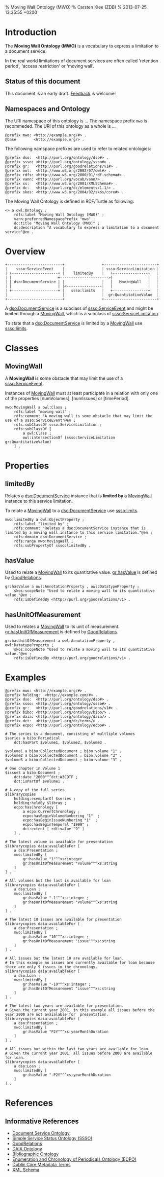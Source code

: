 % Moving Wall Ontology (MWO)
% Carsten Klee (ZDB)
% 2013-07-25 13:35:55 +0200

# Introduction

The **Moving Wall Ontology (MWO)** is a vocabulary to express a limitation to a document service.

In the real world limitations of document services are often called 'retention period', 'access restriction' or 'moving wall'.

## Status of this document

This document is an early draft. [Feedback](https://github.com/cklee/movingwall/issues) is welcome!

## Namespaces and Ontology

The URI namespace of this ontology is ... The namespace prefix `mwo` is recommeded.
The URI of this ontology as a whole is ...

    @prefix mwo: <http://example.org/#> .
    @base        <http://example.org/> .

The following namspace prefixes are used to refer to related ontologies:

	@prefix dso:  <http://purl.org/ontology/dso#> .
	@prefix ssso: <http://purl.org/ontology/ssso#> .
	@prefix gr:   <http://purl.org/goodrelations/v1#> .
	@prefix owl:  <http://www.w3.org/2002/07/owl#> .
	@prefix rdfs: <http://www.w3.org/2000/01/rdf-schema#> .
	@prefix vann: <http://purl.org/vocab/vann/> .
	@prefix xs:   <http://www.w3.org/2001/XMLSchema#> .
	@prefix dc:   <http://purl.org/dc/elements/1.1/> .
	@prefix skos: <http://www.w3.org/2004/02/skos/core#> .

The Moving Wall Ontology is defined in RDF/Turtle as following:

    <> a owl:Ontology ;
        rdfs:label "Moving Wall Ontology (MWO)" ;
        vann:preferredNamespacePrefix "mwo" ;
        dc:title "Moving Wall Ontology (MWO)" ;
        dc:description "A vocabulary to express a limitation to a document service"@en .

# Overview
``` {.ditaa}
+-------------------------+                 +------------------------+
|    ssso:ServiceEvent    |                 | ssso:ServiceLimitation |
| +---------------------+ |    limitedBy    |   +----------------+   |
| |                     +---------------------->|                |   |
| | dso:DocumentService | |                 |   |   MovingWall   |   |
| |                     | |<----------------|   |                |   |
| +---------------------+ |   ssso:limits   |   +----------------+   |
|                         |                 |  gr:QuantitativeValue  |
+-------------------------+                 +------------------------+
```

A [dso:DocumentService] is a subclass of [ssso:ServiceEvent] and might be limited through a [MovingWall], which is a subclass of [ssso:ServiceLimitation].

To state that a [dso:DocumentService] is limited by a [MovingWall] use [ssso:limits].

# Classes

## MovingWall

[MovingWall]: #movingwall

A **MovingWall** is some obstacle that may limit the use of a [ssso:ServiceEvent]. 

Instances of [MovingWall] must at least participate in a relation with only one of the properties [numVolumes], [numIssues] or [timePeriod].

	mwo:MovingWall a owl:Class ;
		rdfs:label "moving wall" ;
		rdfs:comment "A moving wall is some obstacle that may limit the use of a ssso:ServiceEvent"@en ;
		rdfs:subClassOf ssso:ServiceLimitation ;
		rdfs:subClassOf [
			a owl:Class ;
			owl:intersectionOf (ssso:ServiceLimitation gr:QuantitativeValue)
		] .

# Properties

## limitedBy

[limitedBy]: #limitedBy

Relates a [dso:DocumentService] instance that is **limited by** a [MovingWall] instance to this service limitation.

To relate a [MovingWall] to a [dso:DocumentService] use [ssso:limits].

	mwo:limitedBy a owl:ObjectProperty ;
		rdfs:label "limited by" ;
		rdfs:comment "Relates a dso:DocumentService instance that is limited by a moving wall instance to this service limitation."@en ;
		rdfs:domain dso:DocumentService ;
		rdfs:range mwo:MovingWall ;
		rdfs:subPropertyOf ssso:limitedBy .

## hasValue

[hasValue]: #hasvalue

Used to relate a [MovingWall] to its quantitative value. [gr:hasValue] is defined by [GoodRelations].

	gr:hasValue a owl:AnnotationProperty , owl:DatatypeProperty ;
		skos:scopeNote "Used to relate a moving wall to its quantitative value."@en ;
		rdfs:isDefinedBy <http://purl.org/goodrelations/v1> .

## hasUnitOfMeasurement

[hasUnitOfMeasurement]: #hasunitofmeasurement

Used to relates a [MovingWall] to its unit of measurement. [gr:hasUnitOfMeasurement] is defined by [GoodRelations].

	gr:hasUnitOfMeasurement a owl:AnnotationProperty , owl:DatatypeProperty ;
		skos:scopeNote "Used to relate a moving wall to its quantitative value."@en ;
		rdfs:isDefinedBy <http://purl.org/goodrelations/v1> .

# Examples

``` {.example}
@prefix mwo: <http://example.org/#> .
@prefix holding:  <http://example.com/#> .
@prefix dso:  <http://purl.org/ontology/dso#> .
@prefix ssso: <http://purl.org/ontology/ssso#> .
@prefix gr:   <http://purl.org/goodrelations/v1#> .
@prefix bibo: <http://purl.org/ontology/bibo/> .
@prefix daia: <http://purl.org/ontology/daia/> .
@prefix dct:  <http://purl.org/dc/terms/> .
@prefix ecpo: <http://purl.org/ontology/ecpo#> .

# The series is a document, consisting of multliple volumes
$series a bibo:Periodical 
	dct:hasPart $volume1, $volume2, $volume3 .

$volume1 a bibo:CollectedDocument ; bibo:volume "1" .
$volume2 a bibo:CollectedDocument ; bibo:volume "2" .
$volume3 a bibo:CollectedDocument ; bibo:volume "3" .

# One chapter in Volume 1
$issue3 a bibo:Document ;
	dct:date "2000"^^dct:W3CDTF ;
	dct:isPartOf $volume1 .

# A copy of the full series
$librarycopies 
	holding:exemplarOf $series ;
	holding:heldBy $libray ;
	ecpo:hasChronology [
		a ecpo:CurrentChronology ;
		ecpo:hasBeginVolumeNumbering "1"  ;
		ecpo:hasBeginIssueNumbering "1"  ;
		ecpo:hasBeginTemporal "1999" ;
		dct:extent [ rdf:value "9" ]
	] .
	
# The latest volume is available for presentation 
$librarycopies daia:availableFor [
	a dso:Presentation ;
	mwo:limitedBy [
		gr:hasValue "1"^^xs:integer
		gr:hasUnitOfMeasurement "volume"^^xs:string
	]
] .

# All volumes but the last is available for loan 
$librarycopies daia:availableFor [
	a dso:Loan ;
	mwo:limitedBy [
		gr:hasValue "-1"^^xs:integer ;
		gr:hasUnitOfMeasurement "volume"^^xs:string
	]
] .

# The latest 10 issues are available for presentation
$librarycopies daia:availableFor [
	a dso:Presentation ;
	mwo:limitedBy [
		gr:hasValue "10"^^xs:integer ;
		gr:hasUnitOfMeasurement "issue"^^xs:string
	]
] .

# All issues but the latest 10 are available for loan. 
# In this example no issues are currently available for loan because there are only 9 issues in the chronology.
$librarycopies daia:availableFor [
	a dso:Loan ;
	mwo:limitedBy [
		gr:hasValue "-10"^^xs:integer ;
		gr:hasUnitOfMeasurement "issue"^^xs:string
	]
] .

# The latest two years are available for presentation. 
# Given the current year 2001, in this example all issues before the year 2000 are not avaialable for  presentation. 
$librarycopies daia:availableFor [
	a dso:Presentation ;
	mwo:limitedBy [
		gr:hasValue "P2Y"^^xs:yearMonthDuration
	]
] .

# All issues but within the last two years are available for loan. 
# Given the current year 2001, all issues before 2000 are available for loan.
$librarycopies daia:availableFor [
	a dso:Loan ;
	mwo:limitedBy [
		gr:hasValue "-P2Y"^^xs:yearMonthDuration
	]
] .
```

# References

## Informative References

* [Document Service Ontology]
* [Simple Service Status Ontology (SSSO)]
* [GoodRelations]
* [DAIA Ontology]
* [Bibliographic Ontology]
* [Enumeration and Chronology of Periodicals Ontology (ECPO)]
* [Dublin Core Metadata Terms]
* [XML Schema]

[Document Service Ontology]: http://purl.org/ontology/dso
[dso:DocumentService]: http://purl.org/ontology/dso#DocumentService
[dso:Loan]: http://purl.org/ontology/dso#Loan
[dso:Presentation]: http://purl.org/ontology/dso#Presentation

[Simple Service Status Ontology (SSSO)]: http://purl.org/ontology/ssso
[ssso:limits]: http://purl.org/ontology/ssso#limits 
[ssso:limitedBy]: http://purl.org/ontology/ssso#limitedBy
[ssso:ServiceEvent]: http://purl.org/ontology/ssso#ServiceEvent
[ssso:ServiceLimitation]: http://purl.org/ontology/ssso#ServiceLimitation

[GoodRelations]: http://purl.org/goodrelations/v1
[gr:hasValue]: http://purl.org/goodrelations/v1#hasValue
[gr:hasUnitOfMeasurement]: http://purl.org/goodrelations/v1#hasUnitOfMeasurement

[DAIA Ontology]: http://purl.org/ontology/daia
[daia:availableFor]: http://purl.org/ontology/daia/availableFor 
[daia:availableOf]: http://purl.org/ontology/daia/availableOf 
[daia:unavailableFor]: http://purl.org/ontology/daia/unavailableFor 
[daia:unavailableOf]: http://purl.org/ontology/daia/unavailableOf

[Enumeration and Chronology of Periodicals Ontology (ECPO)]: http://purl.org/ontology/ecpo
[Bibliographic Ontology]: http://purl.org/ontology/bibo
[Dublin Core Metadata Terms]: http://dublincore.org/documents/dcmi-terms/
[XML Schema]: http://www.w3.org/TR/xmlschema-0/
